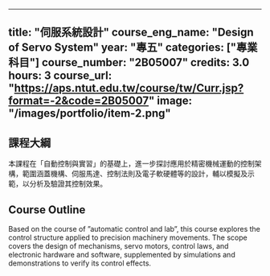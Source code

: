 
---
title: "伺服系統設計"
course_eng_name: "Design of Servo System"
year: "專五"
categories: ["專業科目"]
course_number: "2B05007"
credits: 3.0
hours: 3
course_url: "https://aps.ntut.edu.tw/course/tw/Curr.jsp?format=-2&code=2B05007"
image: "/images/portfolio/item-2.png"
---

## 課程大綱

本課程在「自動控制與實習」的基礎上，進一步探討應用於精密機械運動的控制架構，範圍涵蓋機構、伺服馬達、控制法則及電子軟硬體等的設計，輔以模擬及示範，以分析及驗證其控制效果。

## Course Outline

Based on the course of ”automatic control and lab”, this course explores the control structure applied to precision machinery movements. The scope covers the design of mechanisms, servo motors, control laws, and electronic hardware and software, supplemented by simulations and demonstrations to verify its control effects.
